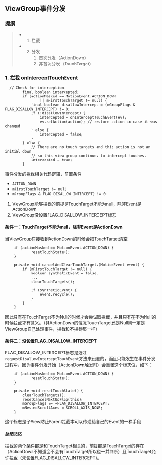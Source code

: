 ## ViewGroup事件分发

### 提纲
>* 1. 拦截
>* 2. 分发
>       1. 首次分发（ActionDown）
>       2. 非首次分发（TouchTarget）



### 1. 拦截 onInterceptTouchEvent
```
  // Check for interception.
        final boolean intercepted;
        if (actionMasked == MotionEvent.ACTION_DOWN
                || mFirstTouchTarget != null) {
            final boolean disallowIntercept = (mGroupFlags & FLAG_DISALLOW_INTERCEPT) != 0;
            if (!disallowIntercept) {
                intercepted = onInterceptTouchEvent(ev);
                ev.setAction(action); // restore action in case it was changed
            } else {
                intercepted = false;
            }
        } else {
            // There are no touch targets and this action is not an initial down
            // so this view group continues to intercept touches.
            intercepted = true;
        }
```
事件分发的拦截相关代码逻辑，前置条件
* `ACTION_DOWN` 
* `mFirstTouchTarget != null`
* `mGroupFlags & FLAG_DISALLOW_INTERCEPT) != 0`
  
1. ViewGroup能够拦截的前提是TouchTarget不能为null，除非Event是ActionDown
2. ViewGroup没设置FLAG_DISALLOW_INTERCEPT标志

#### 条件一：TouchTarget不能为null，除非Event是ActionDown
当ViewGroup在接收到ActionDown的时候会把TouchTarget清空
```
    if (actionMasked == MotionEvent.ACTION_DOWN) {
            resetTouchState();
    }

    private void cancelAndClearTouchTargets(MotionEvent event) {
        if (mFirstTouchTarget != null) {
            boolean syntheticEvent = false;
            ...
            clearTouchTargets();

            if (syntheticEvent) {
                event.recycle();
            }
        }
    }
```
因此只有在TouchTarget不为Null的时候才会尝试取拦截，并且只有在不为Null的时候拦截才有意义。（非ActionDown的情况TouchTarget还是Null则一定是ViewGroup自己处理事件，拦截和不拦截都一样）

#### 条件二：没设置FLAG_DISALLOW_INTERCEPT
FLAG_DISALLOW_INTERCEPT标志是通过`requestDisallowInterceptTouchEvent`方法来设置的，而且只能发生在事件分发过程中，因为事件分发开始（ActionDown触发时）会重置这个标志位，如下：
```
    if (actionMasked == MotionEvent.ACTION_DOWN) {
            resetTouchState();
    }

    private void resetTouchState() {
        clearTouchTargets();
        resetCancelNextUpFlag(this);
        mGroupFlags &= ~FLAG_DISALLOW_INTERCEPT;
        mNestedScrollAxes = SCROLL_AXIS_NONE;
    }
```
这个标志是子View防止Parent拦截本可以传递给自己的Event的一种手段

#### 总结记忆
拦截的两个条件都是和TouchTarget相关的，前提都是TouchTarget的存在（ActionDown不知道会不会有TouchTarget所以也一并判断）且TouchTarget允许拦截（未设置FLAG_DISALLOW_INTERCEPT）。